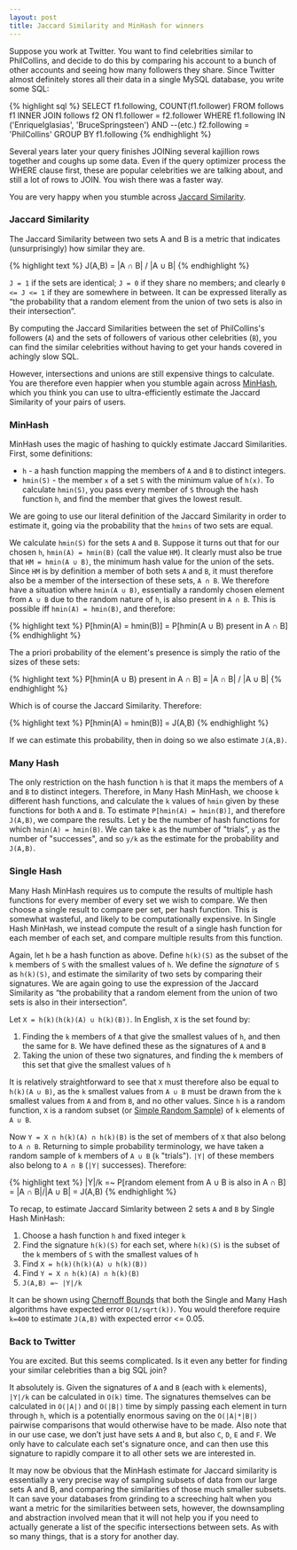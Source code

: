 ```yaml
---
layout: post
title: Jaccard Similarity and MinHash for winners
---
```

Suppose you work at Twitter. You want to find celebrities similar to PhilCollins, and decide to do this by comparing his account to a bunch of other accounts and seeing how many followers they share. Since Twitter almost definitely stores all their data in a single MySQL database, you write some SQL:

{% highlight sql %}
    SELECT
         f1.following, COUNT(f1.follower)
    FROM
         follows f1
    INNER JOIN
         follows f2 ON f1.follower = f2.follower
    WHERE
         f1.following IN ('EnriqueIglasias', 'BruceSpringsteen') AND --(etc.)
         f2.following = 'PhilCollins'
    GROUP BY
         f1.following
{% endhighlight %}

Several years later your query finishes JOINing several kajillion rows together and coughs up some data. Even if the query optimizer process the WHERE clause first, these are popular celebrities we are talking about, and still a lot of rows to JOIN. You wish there was a faster way.

You are very happy when you stumble across <a href="http://en.wikipedia.org/wiki/Jaccard_index" target="_blank">Jaccard Similarity</a>.

<h3 style="font-weight: bolder">Jaccard Similarity</h3>

The Jaccard Similarity between two sets A and B is a metric that indicates (unsurprisingly) how similar they are.

{% highlight text %}
    J(A,B) = |A ∩ B| / |A ∪ B|
{% endhighlight %}

`J = 1` if the sets are identical; `J = 0` if they share no members; and clearly `0 <= J <= 1` if they are somewhere in between. It can be expressed literally as “the probability that a random element from the union of two sets is also in their intersection”.

By computing the Jaccard Similarities between the set of PhilCollins's followers (`A`) and the sets of followers of various other celebrities (`B`), you can find the similar celebrities without having to get your hands covered in achingly slow SQL.

However, intersections and unions are still expensive things to calculate. You are therefore even happier when you stumble again across <a href="http://en.wikipedia.org/wiki/MinHash" target="_blank">MinHash</a>, which you think you can use to ultra-efficiently estimate the Jaccard Similarity of your pairs of users.

<h3 style="font-weight: bolder">MinHash</h3>

MinHash uses the magic of hashing to quickly estimate Jaccard Similarities. First, some definitions:

* `h` - a hash function mapping the members of `A` and `B` to distinct integers.
* `hmin(S)` - the member `x` of a set `S` with the minimum value of `h(x)`. To calculate `hmin(S)`, you pass every member of `S` through the hash function `h`, and find the member that gives the lowest result.

We are going to use our literal definition of the Jaccard Similarity in order to estimate it, going via the probability that the `hmins` of two sets are equal.

We calculate `hmin(S)` for the sets `A` and `B`. Suppose it turns out that for our chosen `h`, `hmin(A) = hmin(B)` (call the value `HM`). It clearly must also be true that `HM = hmin(A ∪ B)`, the minimum hash value for the union of the sets. Since `HM` is by definition a member of both sets `A` and `B`, it must therefore also be a member of the intersection of these sets, `A ∩ B`. We therefore have a situation where `hmin(A ∪ B)`, essentially a randomly chosen element from `A ∪ B` due to the random nature of `h`, is also present in `A ∩ B`. This is possible iff `hmin(A) = hmin(B)`, and therefore:

{% highlight text %}
    P[hmin(A) = hmin(B)] = P[hmin(A ∪ B) present in A ∩ B]
{% endhighlight %}

The a priori probability of the element's presence is simply the ratio of the sizes of these sets:

{% highlight text %}
    P[hmin(A ∪ B) present in A ∩ B] = |A ∩ B| / |A ∪ B|
{% endhighlight %}
 
Which is of course the Jaccard Similarity. Therefore:

{% highlight text %}
    P[hmin(A) = hmin(B)] = J(A,B)
{% endhighlight %}

If we can estimate this probability, then in doing so we also estimate `J(A,B)`.

<h3 style="font-weight: bolder">Many Hash</h3>

The only restriction on the hash function `h` is that it maps the members of `A` and `B` to distinct integers. Therefore, in Many Hash MinHash, we choose `k` different hash functions, and calculate the `k` values of `hmin` given by these functions for both `A` and `B`. To estimate `P[hmin(A) = hmin(B)]`, and therefore `J(A,B)`, we compare the results. Let y be the number of hash functions for which `hmin(A) = hmin(B)`. We can take `k` as the number of "trials”, `y` as the number of "successes", and so `y/k` as the estimate for the probability and `J(A,B)`.

<h3 style="font-weight: bolder">Single Hash</h3>

Many Hash MinHash requires us to compute the results of multiple hash functions for every member of every set we wish to compare. We then choose a single result to compare per set, per hash function. This is somewhat wasteful, and likely to be computationally expensive. In Single Hash MinHash, we instead compute the result of a single hash function for each member of each set, and compare multiple results from this function.

Again, let `h` be a hash function as above. Define `h(k)(S)` as the subset of the `k` members of `S` with the smallest values of `h`. We define the <i>signature</i> of `S` as `h(k)(S)`, and estimate the similarity of two sets by comparing their signatures. We are again going to use the expression of the Jaccard Similarity as “the probability that a random element from the union of two sets is also in their intersection”.

Let `X = h(k)(h(k)(A) ∪ h(k)(B))`. In English, `X` is the set found by:

1. Finding the `k` members of `A` that give the smallest values of `h`, and then the same for `B`. We have defined these as the signatures of `A` and `B`
2. Taking the union of these two signatures, and finding the `k` members of this set that give the smallest values of `h`

It is relatively straightforward to see that `X` must therefore also be equal to `h(k)(A ∪ B)`, as the `k` smallest values from `A ∪ B` must be drawn from the `k` smallest values from `A` and from `B`, and no other values. Since `h` is a random function, `X` is a random subset (or <a target="_blank" href="http://en.wikipedia.org/wiki/Simple_random_sample">Simple Random Sample</a>) of `k` elements of `A ∪ B`.

Now `Y = X ∩ h(k)(A) ∩ h(k)(B)` is the set of members of `X` that also belong to `A ∩ B`. Returning to simple probability terminology, we have taken a random sample of `k` members of `A ∪ B` (`k` "trials"). `|Y|` of these members also belong to `A ∩ B` (`|Y|` successes). Therefore:

{% highlight text %}
    |Y|/k =~ P[random element from A ∪ B is also in A ∩ B] = |A ∩ B|/|A ∪ B| = J(A,B)
{% endhighlight %}

To recap, to estimate Jaccard Simlarity between 2 sets `A` and `B` by Single Hash MinHash:

1. Choose a hash function `h` and fixed integer `k`
2. Find the signature `h(k)(S)` for each set, where `h(k)(S)` is the subset of the `k` members of `S` with the smallest values of `h`
3. Find `X = h(k)(h(k)(A) ∪ h(k)(B))`
4. Find `Y = X ∩ h(k)(A) ∩ h(k)(B)`
5. `J(A,B) =~ |Y|/k`

It can be shown using <a href="http://en.wikipedia.org/wiki/Chernoff_bound" target="_blank">Chernoff Bounds</a> that both the Single and Many Hash algorithms have expected error `O(1/sqrt(k))`. You would therefore require `k=400` to estimate `J(A,B)` with expected error <= 0.05.

<h3 style="font-weight: bolder">Back to Twitter</h3>

You are excited. But this seems complicated. Is it even any better for finding your similar celebrities than a big SQL join?

It absolutely is. Given the signatures of `A` and `B` (each with `k` elements), `|Y|/k` can be calculated in `O(k)` time. The signatures themselves can be calculated in `O(|A|)` and `O(|B|)` time by simply passing each element in turn through `h`, which is a potentially enormous saving on the `O(|A|*|B|)` pairwise comparisons that would otherwise have to be made. Also note that in our use case, we don’t just have sets `A` and `B`, but also `C`, `D`, `E` and `F`. We only have to calculate each set's signature once, and can then use this signature to rapidly compare it to all other sets we are interested in.

It may now be obvious that the MinHash estimate for Jaccard similarity is essentially a very precise way of sampling subsets of data from our large sets A and B, and comparing the similarities of those much smaller subsets. It can save your databases from grinding to a screeching halt when you want a metric for the similarities between sets, however, the downsampling and abstraction involved mean that it will not help you if you need to actually generate a list of the specific intersections between sets. As with so many things, that is a story for another day.
